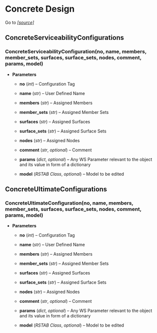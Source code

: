 # Concrete Design

Go to *[[source]](https://github.com/Dlubal-Software/RSTAB_Python_Client/tree/main/RSTAB/ConcreteDesign)*

## ConcreteServiceabilityConfigurations


### ConcreteServiceabilityConfiguration(no, name, members, member_sets, surfaces, surface_sets, nodes, comment, params, model)

* **Parameters**

    
    * **no** (*int*) – Configuration Tag


    * **name** (*str*) – User Defined Name


    * **members** (*str*) – Assigned Members


    * **member_sets** (*str*) – Assigned Member Sets


    * **surfaces** (*str*) – Assigned Surfaces


    * **surface_sets** (*str*) – Assigned Surface Sets


    * **nodes** (*str*) – Assigned Nodes


    * **comment** (*str*, *optional*) – Comment


    * **params** (*dict*, *optional*) – Any WS Parameter relevant to the object and its value in form of a dictionary


    * **model** (*RSTAB Class*, *optional*) – Model to be edited


## ConcreteUltimateConfigurations


### ConcreteUltimateConfiguration(no, name, members, member_sets, surfaces, surface_sets, nodes, comment, params, model)

* **Parameters**

    
    * **no** (*int*) – Configuration Tag


    * **name** (*str*) – User Defined Name


    * **members** (*str*) – Assigned Members


    * **member_sets** (*str*) – Assigned Member Sets


    * **surfaces** (*str*) – Assigned Surfaces


    * **surface_sets** (*str*) – Assigned Surface Sets


    * **nodes** (*str*) – Assigned Nodes


    * **comment** (*str*, *optional*) – Comment


    * **params** (*dict*, *optional*) – Any WS Parameter relevant to the object and its value in form of a dictionary


    * **model** (*RSTAB Class*, *optional*) – Model to be edited


